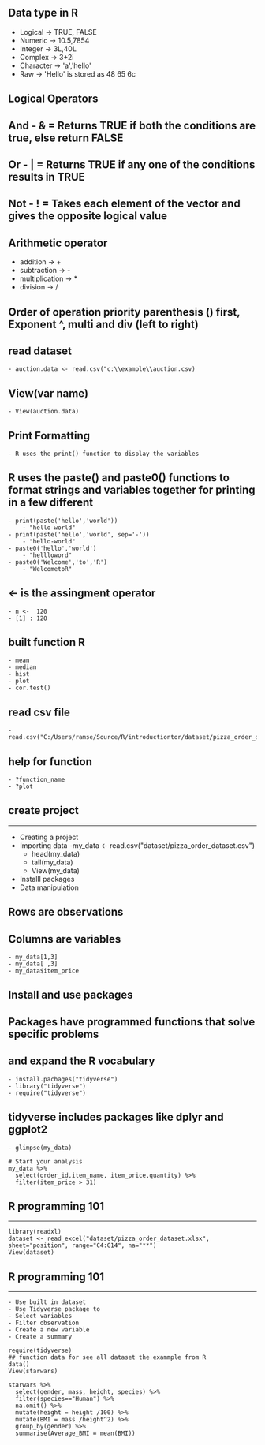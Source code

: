 ## Data type in R

- Logical -> TRUE, FALSE
- Numeric -> 10.5,7854
- Integer -> 3L,40L
- Complex -> 3+2i
- Character -> 'a','hello'
- Raw -> 'Hello' is stored as 48 65 6c


## Logical Operators

## And - & = Returns TRUE if both the conditions are true, else return FALSE

## Or - | = Returns TRUE if any one of the conditions results in TRUE

## Not - ! = Takes each element of the vector and gives the opposite logical value

## Arithmetic operator

- addition -> +
- subtraction -> -
- multiplication -> *
- division -> /

## Order of operation priority parenthesis () first, Exponent ^, multi and div (left to right)

## read dataset
    - auction.data <- read.csv("c:\\example\\auction.csv)

## View(var name)
    - View(auction.data)

## Print Formatting
    - R uses the print() function to display the variables

## R uses the paste() and paste0() functions to format strings and variables together for printing in a few different
    - print(paste('hello','world'))
        - "hello world"
    - print(paste('hello','world', sep='-'))
        - "hello-world"
    - paste0('hello','world')
        - "hellloword"
    - paste0('Welcome','to','R')
        - "WelcometoR"

## <- is the assingment operator
    - n <-  120
    - [1] : 120

## built function R
    - mean
    - median
    - hist
    - plot
    - cor.test()

## read csv file
    - read.csv("C:/Users/ramse/Source/R/introductiontor/dataset/pizza_order_dataset.csv")

## help for function
    - ?function_name
    - ?plot


## create project
------------------------
- Creating a project
- Importing data
    -my_data <- read.csv("dataset/pizza_order_dataset.csv")
    - head(my_data)
    - tail(my_data)
    - View(my_data)
- Installl packages
- Data manipulation


## Rows are observations
## Columns are variables
    - my_data[1,3]
    - my_data[ ,3]
    - my_data$item_price

## Install and use packages
## Packages have programmed functions that solve specific problems
## and expand the R vocabulary
    - install.pachages("tidyverse")
    - library("tidyverse")
    - require("tidyverse")
## tidyverse includes packages like dplyr and ggplot2
    - glimpse(my_data)
```
# Start your analysis
my_data %>%
  select(order_id,item_name, item_price,quantity) %>%
  filter(item_price > 31)
```

## R programming 101
----------------------------------
```
library(readxl)
dataset <- read_excel("dataset/pizza_order_dataset.xlsx",
sheet="position", range="C4:G14", na="**")
View(dataset)
```

## R programming 101
----------------------------------
    - Use built in dataset
    - Use Tidyverse package to 
    - Select variables
    - Filter observation
    - Create a new variable
    - Create a summary

```
require(tidyverse)
## function data for see all dataset the exammple from R
data()
View(starwars)

starwars %>%
  select(gender, mass, height, species) %>%
  filter(species=="Human") %>%
  na.omit() %>%
  mutate(height = height /100) %>%
  mutate(BMI = mass /height^2) %>%
  group_by(gender) %>%
  summarise(Average_BMI = mean(BMI))

```


